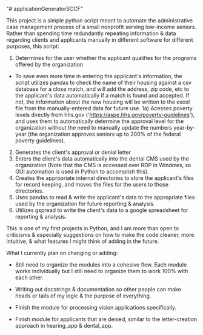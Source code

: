 "# applicationGeneratorSCCF" 

This project is a simple python script meant to automate the administrative case management process of a small nonprofit serving low-income seniors. Rather than spending time redundantly repeating information & data regarding clients and applicants manually in different software for different purposes, this script:

1) Determines for the user whether the applicant qualifies for the programs offered by the organization
- To save even more time in entering the applicant's information, the script utilizes pandas to check the name of their housing against a csv database for a close match, and will add the address, zip code, etc to the applicant's data automatically if a match is found and accepted. If not, the information about the new housing will be written to the excel file from the manually-entered data for future use.
1a) Acesses poverty levels directly from hhs.gov ('https://aspe.hhs.gov/poverty-guidelines'), and uses them to automatically determine the approval level for the organization without the need to manually update the numbers year-by-year (the organization approves seniors up to 200% of the federal poverty guidelines).
2) Generates the client's approval or denial letter
3) Enters the client's data automatically into the dental CMS used by the organization (Note that the CMS is accessed over RDP in Windows, so GUI automation is used in Python to accomplish this).
4) Creates the appropriate internal directories to store the applicant's files for record keeping, and moves the files for the users to those directories.
5) Uses pandas to read & write the applicant's data to the appropriate files used by the organization for future reporting & analysis.
6) Utilizes gspread to write the client's data to a google spreadsheet for reporting & analysis.

This is one of my first projects in Python, and I am more than open to criticisms & especially suggestions on how to make the code cleaner, more intuitive, & what features I might think of adding in the future.

What I currently plan on changing or adding:

- Still need to organize the modules into a cohesive flow. Each module works individually but I still need to organize them to work 100% with each other.

- Writing out docstrings & documentation so other people can make heads or tails of my logic & the purpose of everything.

- Finish the module for processing vision applications specifically.

- Finish module for applicants that are denied, similar to the letter-creation approach in hearing_app & dental_app.
